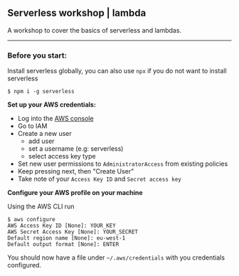 ## Serverless workshop | lambda

A workshop to cover the basics of serverless and lambdas.

---

### Before you start:

Install serverless globally, you can also use `npx` if you do not want to install serverless

```
$ npm i -g serverless
```

**Set up your AWS credentials:**
- Log into the [AWS console](https://eu-west-1.console.aws.amazon.com/)
- Go to IAM
- Create a new user
  - add user
  - set a username (e.g: serverless)
  - select access key type
- Set new user permissions to `AdministratorAccess` from existing policies 
- Keep pressing next, then "Create User"
- Take note of your `Access Key ID` and `Secret access key`

**Configure your AWS profile on your machine**

Using the AWS CLI run 
```
$ aws configure
AWS Access Key ID [None]: YOUR_KEY
AWS Secret Access Key [None]: YOUR_SECRET
Default region name [None]: eu-west-1
Default output format [None]: ENTER
```

You should now have a file under `~/.aws/credentials` with you credentials configured. 
